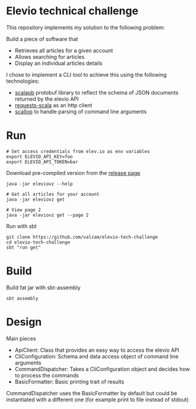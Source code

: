 # Elevio technical challenge
This repository implements my solution to the following problem:

Build a piece of software that

- Retrieves all articles for a given account
- Allows searching for articles
- Display an individual articles details

I chose to implement a CLI tool to achieve this using the following technologies:

- [scalapb](https://scalapb.github.io/json.html) protobuf library to reflect the schema of JSON documents returned by the elevio API
- [requests-scala](https://github.com/lihaoyi/requests-scala) as an http client
- [scallop](https://github.com/scallop/scallop) to handle parsing of command line arguments

# Run
```
# Set access credentials from elev.io as env variables
export ELEVIO_API_KEY=foo
export ELEVIO_API_TOKEN=bar
```

Download pre-compiled version from the [release page](https://github.com/valzam/elevio-tech-challenge/releases/tag/v0.1)
```
java -jar eleviovz --help

# Get all articles for your account
java -jar eleviovz get

# View page 2
java -jar eleviovz get --page 2
```

Run with sbt
```
git clone https://github.com/valzam/elevio-tech-challenge
cd elevio-tech-challenge
sbt "run get"
```

# Build

Build fat jar with sbt-assembly
```
sbt assembly
```

# Design

Main pieces
- ApiClient: Class that provides an easy way to access the elevio API
- CliConfiguration: Schema and data access object of command line arguments
- CommandDispatcher: Takes a CliConfiguration object and decides how to process the commands
- BasicFormatter: Basic printing trait of results

CommandDispatcher uses the BasicFormatter by default but could be instantiated with a different one (for example print to file instead of stdout)
 
